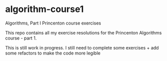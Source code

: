 # algorithm-course1
Algorithms, Part I Princenton course exercises

This repo contains all my exercise resolutions for the Princenton Algorithms course - part 1.

This is still work in progress. I still need to complete some exercises + add some refactors to make the code more legible
